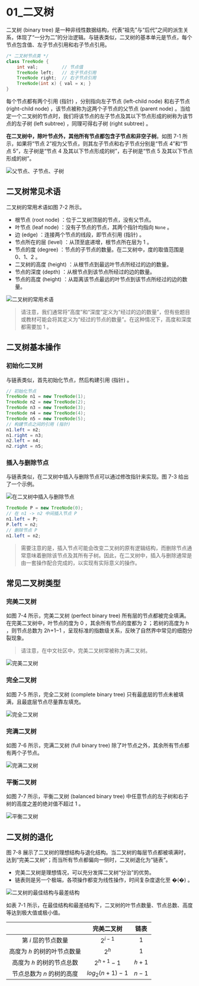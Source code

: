 # 01_二叉树

二叉树 (binary tree) 是一种非线性数据结构，代表“祖先”与“后代”之间的派生关系，体现了“一分为二”的分治逻辑。与链表类似，二叉树的基本单元是节点，每个节点包含值、左子节点引用和右子节点引用。

```java
/* 二叉树节点类 */
class TreeNode {
    int val;         // 节点值
    TreeNode left;   // 左子节点引用
    TreeNode right;  // 右子节点引用
    TreeNode(int x) { val = x; }
}
```

每个节点都有两个引用 (指针) ，分别指向左子节点 (left-child node) 和右子节点 (right-child node) ，该节点被称为这两个子节点的父节点 (parent node) 。当给定一个二叉树的节点时，我们将该节点的左子节点及其以下节点形成的树称为该节点的左子树 (left subtree) ，同理可得右子树 (right subtree) 。

**在二叉树中，除叶节点外，其他所有节点都包含子节点和非空子树**。如图 7-1 所示，如果将“节点 2”视为父节点，则其左子节点和右子节点分别是“节点 4”和“节点 5”，左子树是“节点 4 及其以下节点形成的树”，右子树是“节点 5 及其以下节点形成的树”。

![父节点、子节点、子树](https://cdn.jsdelivr.net/gh/ZL85/ImageBed@main/202404031539142.png)

## 二叉树常见术语

二叉树的常用术语如图 7-2 所示。

- 根节点 (root node) ：位于二叉树顶层的节点，没有父节点。
- 叶节点 (leaf node) ：没有子节点的节点，其两个指针均指向 `None` 。
- 边 (edge) ：连接两个节点的线段，即节点引用 (指针) 。
- 节点所在的层 (level) ：从顶至底递增，根节点所在层为 1 。
- 节点的度 (degree) ：节点的子节点的数量。在二叉树中，度的取值范围是 0、1、2 。
- 二叉树的高度 (height) ：从根节点到最远叶节点所经过的边的数量。
- 节点的深度 (depth) ：从根节点到该节点所经过的边的数量。
- 节点的高度 (height) ：从距离该节点最远的叶节点到该节点所经过的边的数量。

![二叉树的常用术语](https://cdn.jsdelivr.net/gh/ZL85/ImageBed@main/202404031539952.png)

> 请注意，我们通常将“高度”和“深度”定义为“经过的边的数量”，但有些题目或教材可能会将其定义为“经过的节点的数量”。在这种情况下，高度和深度都需要加 1 。

## 二叉树基本操作

### 初始化二叉树

与链表类似，首先初始化节点，然后构建引用 (指针) 。

```java
// 初始化节点
TreeNode n1 = new TreeNode(1);
TreeNode n2 = new TreeNode(2);
TreeNode n3 = new TreeNode(3);
TreeNode n4 = new TreeNode(4);
TreeNode n5 = new TreeNode(5);
// 构建节点之间的引用 (指针) 
n1.left = n2;
n1.right = n3;
n2.left = n4;
n2.right = n5;
```

### 插入与删除节点

与链表类似，在二叉树中插入与删除节点可以通过修改指针来实现。图 7-3 给出了一个示例。

![在二叉树中插入与删除节点](https://www.hello-algo.com/chapter_tree/binary_tree.assets/binary_tree_add_remove.png)

```java
TreeNode P = new TreeNode(0);
// 在 n1 -> n2 中间插入节点 P
n1.left = P;
P.left = n2;
// 删除节点 P
n1.left = n2;
```

> 需要注意的是，插入节点可能会改变二叉树的原有逻辑结构，而删除节点通常意味着删除该节点及其所有子树。因此，在二叉树中，插入与删除通常是由一套操作配合完成的，以实现有实际意义的操作。

## 常见二叉树类型

### 完美二叉树

如图 7-4 所示，完美二叉树 (perfect binary tree) 所有层的节点都被完全填满。在完美二叉树中，叶节点的度为 0 ，其余所有节点的度都为 2 ；若树的高度为 ℎ ，则节点总数为 2ℎ+1−1 ，呈现标准的指数级关系，反映了自然界中常见的细胞分裂现象。

> 请注意，在中文社区中，完美二叉树常被称为满二叉树。

![完美二叉树](https://cdn.jsdelivr.net/gh/ZL85/ImageBed@main/202404031539284.png)

### 完全二叉树

如图 7-5 所示，完全二叉树 (complete binary tree) 只有最底层的节点未被填满，且最底层节点尽量靠左填充。

![完全二叉树](https://cdn.jsdelivr.net/gh/ZL85/ImageBed@main/202404031539227.png)

### 完满二叉树

如图 7-6 所示，完满二叉树 (full binary tree) 除了叶节点之外，其余所有节点都有两个子节点。

![完满二叉树](https://cdn.jsdelivr.net/gh/ZL85/ImageBed@main/202404031539018.png)

### 平衡二叉树

如图 7-7 所示，平衡二叉树 (balanced binary tree) 中任意节点的左子树和右子树的高度之差的绝对值不超过 1 。

![平衡二叉树](https://cdn.jsdelivr.net/gh/ZL85/ImageBed@main/202404031539195.png)

## 二叉树的退化

图 7-8 展示了二叉树的理想结构与退化结构。当二叉树的每层节点都被填满时，达到“完美二叉树”；而当所有节点都偏向一侧时，二叉树退化为“链表”。

- 完美二叉树是理想情况，可以充分发挥二叉树“分治”的优势。
- 链表则是另一个极端，各项操作都变为线性操作，时间复杂度退化至 �(�) 。

![二叉树的最佳结构与最差结构](https://cdn.jsdelivr.net/gh/ZL85/ImageBed@main/202404031539746.png)

如表 7-1 所示，在最佳结构和最差结构下，二叉树的叶节点数量、节点总数、高度等达到极大值或极小值。

|                             |   完美二叉树   | 链表  |
| :-------------------------: | :------------: | :---: |
|     第 $i$ 层的节点数量     |   $2^{i-1}$    |  $1$  |
| 高度为 $ℎ$ 的树的叶节点数量 |    $2^{h}$     |  $1$  |
|  高度为 $ℎ$ 的树的节点总数  |  $2^{h+1}-1$   | $ℎ+1$ |
|  节点总数为 $n$ 的树的高度  | $log_2(n+1)-1$ | $n−1$ |